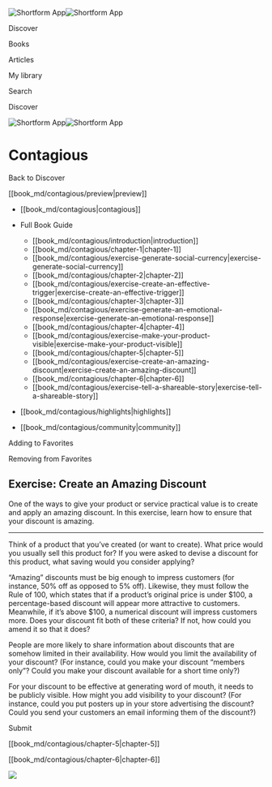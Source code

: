![Shortform App](/img/logo.36a2399e.svg)![Shortform App](/img/logo-dark.70c1b072.svg)

Discover

Books

Articles

My library

Search

Discover

![Shortform App](/img/logo.36a2399e.svg)![Shortform App](/img/logo-dark.70c1b072.svg)

# Contagious

Back to Discover

[[book_md/contagious/preview|preview]]

  * [[book_md/contagious|contagious]]
  * Full Book Guide

    * [[book_md/contagious/introduction|introduction]]
    * [[book_md/contagious/chapter-1|chapter-1]]
    * [[book_md/contagious/exercise-generate-social-currency|exercise-generate-social-currency]]
    * [[book_md/contagious/chapter-2|chapter-2]]
    * [[book_md/contagious/exercise-create-an-effective-trigger|exercise-create-an-effective-trigger]]
    * [[book_md/contagious/chapter-3|chapter-3]]
    * [[book_md/contagious/exercise-generate-an-emotional-response|exercise-generate-an-emotional-response]]
    * [[book_md/contagious/chapter-4|chapter-4]]
    * [[book_md/contagious/exercise-make-your-product-visible|exercise-make-your-product-visible]]
    * [[book_md/contagious/chapter-5|chapter-5]]
    * [[book_md/contagious/exercise-create-an-amazing-discount|exercise-create-an-amazing-discount]]
    * [[book_md/contagious/chapter-6|chapter-6]]
    * [[book_md/contagious/exercise-tell-a-shareable-story|exercise-tell-a-shareable-story]]
  * [[book_md/contagious/highlights|highlights]]
  * [[book_md/contagious/community|community]]



Adding to Favorites 

Removing from Favorites 

## Exercise: Create an Amazing Discount

One of the ways to give your product or service practical value is to create and apply an amazing discount. In this exercise, learn how to ensure that your discount is amazing.

* * *

Think of a product that you’ve created (or want to create). What price would you usually sell this product for? If you were asked to devise a discount for this product, what saving would you consider applying?

“Amazing” discounts must be big enough to impress customers (for instance, 50% off as opposed to 5% off). Likewise, they must follow the Rule of 100, which states that if a product’s original price is under $100, a percentage-based discount will appear more attractive to customers. Meanwhile, if it’s above $100, a numerical discount will impress customers more. Does your discount fit both of these criteria? If not, how could you amend it so that it does?

People are more likely to share information about discounts that are somehow limited in their availability. How would you limit the availability of your discount? (For instance, could you make your discount “members only”? Could you make your discount available for a short time only?)

For your discount to be effective at generating word of mouth, it needs to be publicly visible. How might you add visibility to your discount? (For instance, could you put posters up in your store advertising the discount? Could you send your customers an email informing them of the discount?)

Submit 

[[book_md/contagious/chapter-5|chapter-5]]

[[book_md/contagious/chapter-6|chapter-6]]

![](https://bat.bing.com/action/0?ti=56018282&Ver=2&mid=665281f1-ea47-48d6-bc68-6134e1f8e007&sid=49fff5b0636c11eeb9c611038afc8668&vid=4a005010636c11ee80c703d4c4a7acd5&vids=0&msclkid=N&pi=0&lg=en-US&sw=800&sh=600&sc=24&nwd=1&tl=Shortform%20%7C%20Contagious&p=https%3A%2F%2Fwww.shortform.com%2Fapp%2Fbook%2Fcontagious%2Fexercise-create-an-amazing-discount&r=&lt=455&evt=pageLoad&sv=1&rn=225718)
